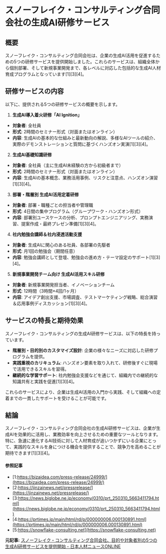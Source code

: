 # スノーフレイク・コンサルティング合同会社の生成AI研修サービス
## 概要

スノーフレイク・コンサルティング合同会社は、企業の生成AI活用を促進するための5つの研修サービスを提供開始しました。これらのサービスは、組織全体から個別部署、そして新規事業開発まで、各レベルに対応した包括的な生成AI人材育成プログラムとなっています[1][3][4]。

## 研修サービスの内容

以下に、提供される5つの研修サービスの概要を示します。

1. **生成AI導入着火研修「AI Ignition」**
 - **対象者**: 全社員
 - **形式**: 2時間のセミナー形式（対面またはオンライン）
 - **内容**: 生成AIの基本的な仕組みと最新動向の解説、多様なAIツールの紹介、実際のデモンストレーションと質問に基づくハンズオン実演[1][3][4]。

2. **生成AI基礎知識研修**
 - **対象者**: 全社員（主に生成AI未経験の方から初級者まで）
 - **形式**: 2時間のセミナー形式（対面またはオンライン）
 - **内容**: 生成AIの基本概念、業務活用事例、リスクと注意点、ハンズオン演習[1][3][4]。

3. **部署・階層別 生成AI活用定着研修**
 - **対象者**: 部署・職種ごとの担当者や管理職
 - **形式**: 4日間の集中プログラム（グループワーク・ハンズオン形式）
 - **内容**: 部署別ユースケースの分析、プロンプトエンジニアリング、実務演習、提案作成・最終プレゼン準備[1][3][4]。

4. **社内勉強会講師＆社内浸透活動支援**
 - **対象者**: 生成AIに関心のある社員、各部署の先駆者
 - **形式**: 月1回の勉強会（期間任意）
 - **内容**: 勉強会講師として登壇、勉強会の進め方・テーマ設定のサポート[1][3][4]。

5. **新規事業開発チーム向け 生成AI活用スキル研修**
 - **対象者**: 新規事業開発担当者、イノベーションチーム
 - **形式**: 12時間（3時間×4回/1ヶ月）
 - **内容**: アイデア創出支援、市場調査、テストマーケティング戦略、総合演習＆応用事例ディスカッション[1][3][4]。

## サービスの特長と期待効果

スノーフレイク・コンサルティングの生成AI研修サービスは、以下の特長を持っています。

- **階層別・目的別のカスタマイズ設計**: 企業の様々なニーズに対応した研修プログラムを提供。
- **実践重視のカリキュラム**: ハンズオン要素を取り入れて、研修後すぐに現場で活用できるスキルを習得。
- **継続的な学習サポート**: 社内勉強会支援などを通じて、組織内での継続的な知識共有と実践を促進[1][3][4]。

これらのサービスにより、企業は生成AI活用の入門から実践、そして組織への定着までの一貫したサポートを受けることが可能です。

## 結論

スノーフレイク・コンサルティング合同会社の生成AI研修サービスは、企業が生成AIを効果的に活用し、業務効率を向上させるための重要なツールとなります。特に、急速に進化するAI技術に対して人材育成が追いつかずにいる企業にとって、実践的なスキルを身につける機会を提供することで、競争力を高めることが期待できます[1][3][4]。

#### 参照記事
- [1:https://bizaidea.com/press-release/24999/](https://bizaidea.com/press-release/24999/)
- [2:https://jinzainews.net/pressrelease/](https://jinzainews.net/pressrelease/)
- [3:https://news.biglobe.ne.jp/economy/0310/prt_250310_5663411794.html](https://news.biglobe.ne.jp/economy/0310/prt_250310_5663411794.html)
- [4:https://prtimes.jp/main/html/rd/p/000000006.000130891.html](https://prtimes.jp/main/html/rd/p/000000006.000130891.html)
- [5:https://snowflake-consulting.net](https://snowflake-consulting.net)


**元記事:** [スノーフレイク・コンサルティング合同会社、目的や対象者別の5つの生成AI研修サービスを提供開始 - 日本人材ニュースONLINE](https://jinzainews.net/pressrelease/20250310-2/)